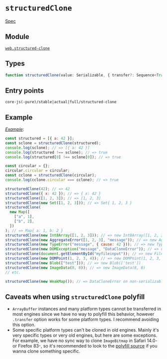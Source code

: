 # `structuredClone`

[Spec](https://html.spec.whatwg.org/multipage/structured-data.html#dom-structuredclone)

## Module

[`web.structured-clone`](/packages/core-js/modules/web.structured-clone.js)

## Types

```ts
function structuredClone(value: Serializable, { transfer?: Sequence<Transferable> }): any;
```

## Entry points

```
core-js(-pure)/stable|actual|full/structured-clone
```

## Example

[_Example_](https://is.gd/RhK7TW):

```js
const structured = [{ a: 42 }];
const sclone = structuredClone(structured);
console.log(sclone); // => [{ a: 42 }]
console.log(structured !== sclone); // => true
console.log(structured[0] !== sclone[0]); // => true

const circular = {};
circular.circular = circular;
const cclone = structuredClone(circular);
console.log(cclone.circular === cclone); // => true

structuredClone(42); // => 42
structuredClone({ x: 42 }); // => { x: 42 }
structuredClone([1, 2, 3]); // => [1, 2, 3]
structuredClone(new Set([1, 2, 3])); // => Set{ 1, 2, 3 }
structuredClone(
  new Map([
    ["a", 1],
    ["b", 2],
  ])
); // => Map{ a: 1, b: 2 }
structuredClone(new Int8Array([1, 2, 3])); // => new Int8Array([1, 2, 3])
structuredClone(new AggregateError([1, 2, 3], "message")); // => new AggregateError([1, 2, 3], 'message'))
structuredClone(new TypeError("message", { cause: 42 })); // => new TypeError('message', { cause: 42 })
structuredClone(new DOMException("message", "DataCloneError")); // => new DOMException('message', 'DataCloneError')
structuredClone(document.getElementById("myfileinput")); // => new FileList
structuredClone(new DOMPoint(1, 2, 3, 4)); // => new DOMPoint(1, 2, 3, 4)
structuredClone(new Blob(["test"])); // => new Blob(['test'])
structuredClone(new ImageData(8, 8)); // => new ImageData(8, 8)
// etc.

structuredClone(new WeakMap()); // => DataCloneError on non-serializable types
```

## Caveats when using `structuredClone` polyfill

- `ArrayBuffer` instances and many platform types cannot be transferred in most engines since we have no way to polyfill this behavior, however `.transfer` option works for some platform types. I recommend avoiding this option.
- Some specific platform types can't be cloned in old engines. Mainly it's very specific types or very old engines, but here are some exceptions. For example, we have no sync way to clone `ImageBitmap` in Safari 14.0- or Firefox 83-, so it's recommended to look to the [polyfill source](/packages/core-js/modules/web.structured-clone.js) if you wanna clone something specific.
